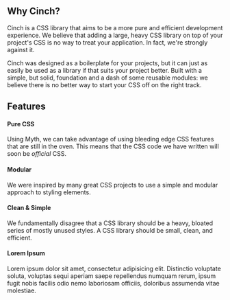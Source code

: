 ## Why Cinch?
Cinch is a CSS library that aims to be a more pure and efficient development experience. We believe that adding a large, heavy CSS library on top of your project's CSS is no way to treat your application. In fact, we're strongly against it.

Cinch was designed as a boilerplate for your projects, but it can just as easily
be used as a library if that suits your project better. Built with a simple, but solid, foundation and a dash of some reusable modules: we believe there is no better way to start your CSS off on the right track.

## Features
<div class="grd">
    <div class="row">
        <div class="col-3">
            <h4>Pure CSS</h4>
            <p>Using Myth, we can take advantage of using bleeding edge CSS features that are still in the oven. This means that the CSS code we have written will soon be <em>official</em> CSS.</p>
        </div>
        <div class="col-3">
            <h4>Modular</h4>
            <p>We were inspired by many great CSS projects to use a simple and modular approach to styling elements.</p>
        </div>
    </div>
    <div class="row">
        <div class="col-3">
            <h4>Clean &amp; Simple</h4>
            <p>We fundamentally disagree that a CSS library should be a heavy, bloated series of mostly unused styles. A CSS library should be small, clean, and efficient.</p>
        </div>
        <div class="col-3">
            <h4>Lorem Ipsum</h4>
            <p>Lorem ipsum dolor sit amet, consectetur adipisicing elit. Distinctio voluptate soluta, voluptas sequi aperiam saepe repellendus numquam rerum, ipsum fugit nobis facilis odio nemo laboriosam officiis, doloribus assumenda vitae molestiae.</p>
        </div>
    </div>
</div>
